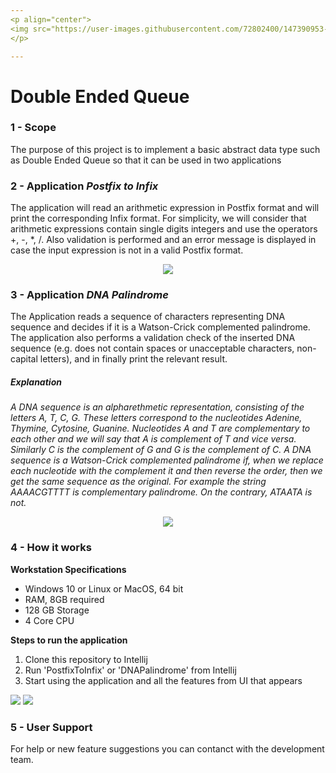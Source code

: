 ```yaml
---
<p align="center">
<img src="https://user-images.githubusercontent.com/72802400/147390953-1710cda5-3ec6-48bb-9e9a-545ed4f917ee.jpg" align="center"><img src="https://user-images.githubusercontent.com/72802400/147390801-6d7ec12e-b95a-4462-9816-05e6d87af24a.jpg" width ="90" height"100" align = "center">
</p>

---
```


# Double Ended Queue

### 1 - Scope
The purpose of this project is to implement a basic abstract data type such as Double Ended Queue so that it can be used in two applications

### 2 - Application *Postfix to Infix*
The application will read an arithmetic expression in Postfix format and will print the corresponding Infix format. For simplicity, we will consider that arithmetic expressions contain single digits integers and use the operators +, -, *, /. Also validation is performed and an error message is displayed in case the input expression is not in a valid Postfix format.

<p align="center">
  <img src="https://user-images.githubusercontent.com/72802400/147849699-0087f1e3-e7fd-4a09-9e0d-d5608f0979cd.png">
</p>

### 3 - Application *DNA Palindrome*
The Application reads a sequence of characters representing DNA sequence and decides if it is a Watson-Crick complemented palindrome. The application also performs a validation check of the inserted DNA sequence (e.g. does not contain spaces or unacceptable characters, non-capital letters), and in finally print the relevant result.

##### Explanation
*A DNA sequence is an alpharethmetic representation, consisting of the letters A, T, C, G. These letters correspond to the nucleotides Adenine, Thymine, Cytosine, Guanine. Nucleotides A and T are complementary to each other and we will say that A is complement of T and vice versa. Similarly C is the complement of G and G is the complement of C. A DNA sequence is a Watson-Crick complemented palindrome if, when we replace each nucleotide with the complement it and then reverse the order, then we get the same sequence as the original. For example the string AAAACGTTTT is complementary palindrome. On the contrary, ATAATA is not.*

<p align="center">
  <img src="https://user-images.githubusercontent.com/72802400/147849053-db732751-a6c4-4004-bda1-bb7c0341235f.png">
</p>


### 4 - How it works

**Workstation Specifications**
- Windows 10 or Linux or MacOS, 64 bit
- RAM, 8GB required
- 128 GB Storage 
- 4 Core CPU

**Steps to run the application**
1. Clone this repository to Intellij
3. Run 'PostfixToInfix' or 'DNAPalindrome' from Intellij
4. Start using the application and all the features from UI that appears

<img src="https://user-images.githubusercontent.com/72802400/147851830-e77bb828-4e1f-4d63-a926-042059ce018a.png">           <img src="https://user-images.githubusercontent.com/72802400/147851885-9d648895-cc6b-49ff-894d-d37f8a255412.png">

### 5 - User Support
For help or new feature suggestions you can contanct with the development team.


